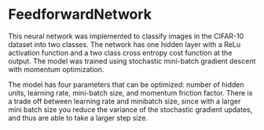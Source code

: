# FeedforwardNetwork
This neural network was implemented to classify images in the CIFAR-10 dataset into two classes.
The network has one hidden layer with a ReLu activation function and a two class cross entropy cost function at the output.
The model was trained using stochastic mini-batch gradient descent with momentum optimization.

The model has four parameters that can be optimized: number of hidden units, learning rate,
mini-batch size, and momentum friction factor. There is a trade off between learning rate and minibatch
size, since with a larger mini batch size you reduce the variance of the stochastic gradient
updates, and thus are able to take a larger step size. 
